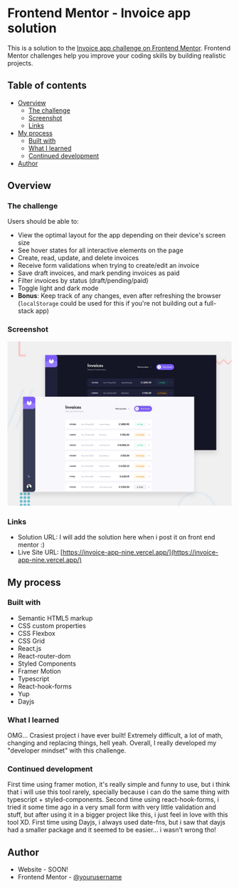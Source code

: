 # Frontend Mentor - Invoice app solution

This is a solution to the [Invoice app challenge on Frontend Mentor](https://www.frontendmentor.io/challenges/invoice-app-i7KaLTQjl). Frontend Mentor challenges help you improve your coding skills by building realistic projects.

## Table of contents

- [Overview](#overview)
  - [The challenge](#the-challenge)
  - [Screenshot](#screenshot)
  - [Links](#links)
- [My process](#my-process)
  - [Built with](#built-with)
  - [What I learned](#what-i-learned)
  - [Continued development](#continued-development)
- [Author](#author)

## Overview

### The challenge

Users should be able to:

- View the optimal layout for the app depending on their device's screen size
- See hover states for all interactive elements on the page
- Create, read, update, and delete invoices
- Receive form validations when trying to create/edit an invoice
- Save draft invoices, and mark pending invoices as paid
- Filter invoices by status (draft/pending/paid)
- Toggle light and dark mode
- **Bonus**: Keep track of any changes, even after refreshing the browser (`localStorage` could be used for this if you're not building out a full-stack app)

### Screenshot

![](./screenshot.jpg)

### Links

- Solution URL: I will add the solution here when i post it on front end mentor :)
- Live Site URL: [https://invoice-app-nine.vercel.app/](https://invoice-app-nine.vercel.app/)

## My process

### Built with

- Semantic HTML5 markup
- CSS custom properties
- CSS Flexbox
- CSS Grid
- React.js
- React-router-dom
- Styled Components
- Framer Motion
- Typescript
- React-hook-forms
- Yup
- Dayjs

### What I learned

OMG... Crasiest project i have ever built! Extremely difficult, a lot of math, changing and replacing things, hell yeah. Overall, I really developed my "developer mindset" with this challenge.

### Continued development

First time using framer motion, it's really simple and funny to use, but i think that i will use this tool rarely, specially because i can do the same thing with typescript + styled-components. Second time using react-hook-forms, i tried it some time ago in a very small form with very little validation and stuff, but after using it in a bigger project like this, i just feel in love with this tool XD. First time using Dayjs, i always used date-fns, but i saw that dayjs had a smaller package and it seemed to be easier... i wasn't wrong tho!

## Author

- Website - SOON!
- Frontend Mentor - [@yourusername](https://www.frontendmentor.io/profile/Galielo-App)
